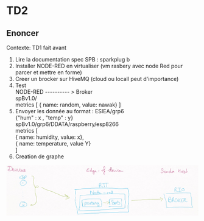 # TD2

## Enoncer
Contexte: TD1 fait avant
1. Lire la documentation spec SPB : sparkplug b
2. Installer NODE-RED en virtualiser (vm rasbery avec node Red pour parcer et mettre en forme)
3. Creer un brocker sur HiveMQ (cloud ou locall peut d'importance)
4. Test    
     NODE-RED ---------- > Broker  
     spBv1.0/  
     metrics [ { name: random, value: nawak} ]
5. Envoyer les donnée au format :
    ESIEA/grp6  
    {"hum" : x , "temp" : y}  
    spBv1.0/grp6/DDATA/raspberry/esp8266  
    metrics [  
      { name: humidity, value: x},  
      { name: temperature, value Y}  
    ]
6. Creation de graphe

![shema](./ScreenShot/shema.jpeg)
